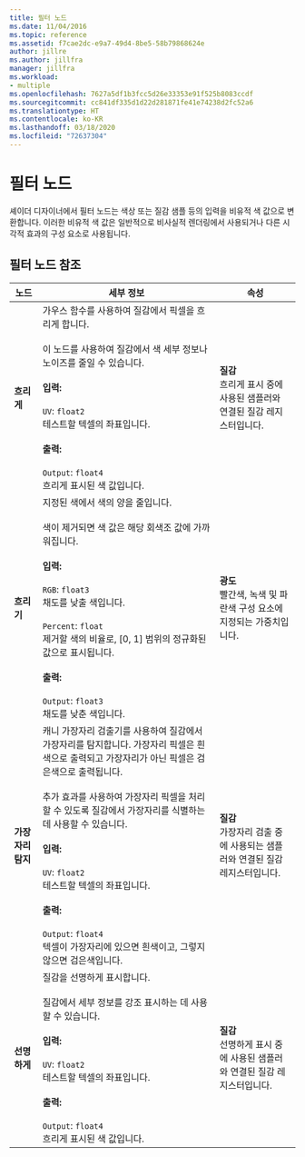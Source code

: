 ```yaml
---
title: 필터 노드
ms.date: 11/04/2016
ms.topic: reference
ms.assetid: f7cae2dc-e9a7-49d4-8be5-58b79868624e
author: jillre
ms.author: jillfra
manager: jillfra
ms.workload:
- multiple
ms.openlocfilehash: 7627a5df1b3fcc5d26e33353e91f525b8083ccdf
ms.sourcegitcommit: cc841df335d1d22d281871fe41e74238d2fc52a6
ms.translationtype: HT
ms.contentlocale: ko-KR
ms.lasthandoff: 03/18/2020
ms.locfileid: "72637304"
---
```

# <a name="filter-nodes"></a>필터 노드

셰이더 디자이너에서 필터 노드는 색상 또는 질감 샘플 등의 입력을 비유적 색 값으로 변환합니다. 이러한 비유적 색 값은 일반적으로 비사실적 렌더링에서 사용되거나 다른 시각적 효과의 구성 요소로 사용됩니다.

## <a name="filter-node-reference"></a>필터 노드 참조

|노드|세부 정보|속성|
|----------|-------------|----------------|
|**흐리게**|가우스 함수를 사용하여 질감에서 픽셀을 흐리게 합니다.<br /><br /> 이 노드를 사용하여 질감에서 색 세부 정보나 노이즈를 줄일 수 있습니다.<br /><br /> **입력:**<br /><br /> `UV`: `float2`<br /> 테스트할 텍셀의 좌표입니다.<br /><br /> **출력:**<br /><br /> `Output`: `float4`<br /> 흐리게 표시된 색 값입니다.|**질감**<br /> 흐리게 표시 중에 사용된 샘플러와 연결된 질감 레지스터입니다.|
|**흐리기**|지정된 색에서 색의 양을 줄입니다.<br /><br /> 색이 제거되면 색 값은 해당 회색조 값에 가까워집니다.<br /><br /> **입력:**<br /><br /> `RGB`: `float3`<br /> 채도를 낮출 색입니다.<br /><br /> `Percent`: `float`<br /> 제거할 색의 비율로, [0, 1] 범위의 정규화된 값으로 표시됩니다.<br /><br /> **출력:**<br /><br /> `Output`: `float3`<br /> 채도를 낮춘 색입니다.|**광도**<br /> 빨간색, 녹색 및 파란색 구성 요소에 지정되는 가중치입니다.|
|**가장자리 탐지**|캐니 가장자리 검출기를 사용하여 질감에서 가장자리를 탐지합니다. 가장자리 픽셀은 흰색으로 출력되고 가장자리가 아닌 픽셀은 검은색으로 출력됩니다.<br /><br /> 추가 효과를 사용하여 가장자리 픽셀을 처리할 수 있도록 질감에서 가장자리를 식별하는 데 사용할 수 있습니다.<br /><br /> **입력:**<br /><br /> `UV`: `float2`<br /> 테스트할 텍셀의 좌표입니다.<br /><br /> **출력:**<br /><br /> `Output`: `float4`<br /> 텍셀이 가장자리에 있으면 흰색이고, 그렇지 않으면 검은색입니다.|**질감**<br /> 가장자리 검출 중에 사용되는 샘플러와 연결된 질감 레지스터입니다.|
|**선명하게**|질감을 선명하게 표시합니다.<br /><br /> 질감에서 세부 정보를 강조 표시하는 데 사용할 수 있습니다.<br /><br /> **입력:**<br /><br /> `UV`: `float2`<br /> 테스트할 텍셀의 좌표입니다.<br /><br /> **출력:**<br /><br /> `Output`: `float4`<br /> 흐리게 표시된 색 값입니다.|**질감**<br /> 선명하게 표시 중에 사용된 샘플러와 연결된 질감 레지스터입니다.|